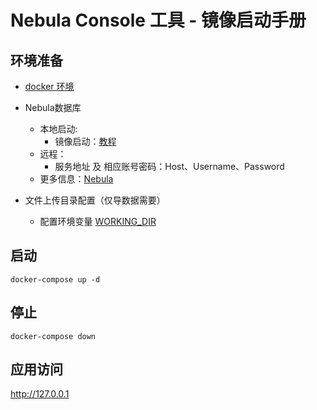# Nebula Console 工具 - 镜像启动手册
## 环境准备
- [docker 环境](https://docs.docker.com/v17.09/engine/installation/)
- Nebula数据库
  - 本地启动:
    - 镜像启动：[教程](https://github.com/vesoft-inc/nebula-docker-compose)
  - 远程：
    - 服务地址 及 相应账号密码：Host、Username、Password
  - 更多信息：[Nebula](https://github.com/vesoft-inc/nebula)

- 文件上传目录配置（仅导数据需要）
  - 配置环境变量 [WORKING_DIR](./.env)

## 启动
```shell
docker-compose up -d
```

## 停止
```shell
docker-compose down
```

## 应用访问
http://127.0.0.1
